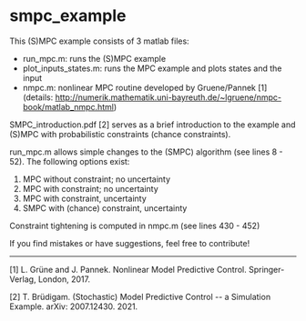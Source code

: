 # smpc_example

This (S)MPC example consists of 3 matlab files:
- run_mpc.m: runs the (S)MPC example
- plot_inputs_states.m: runs the MPC example and plots states and the input
- nmpc.m: nonlinear MPC routine developed by Gruene/Pannek [1] (details: http://numerik.mathematik.uni-bayreuth.de/~lgruene/nmpc-book/matlab_nmpc.html)

SMPC_introduction.pdf [2] serves as a brief introduction to the example and (S)MPC with probabilistic constraints (chance constraints).

run_mpc.m allows simple changes to the (SMPC) algorithm (see lines 8 - 52). 
The following options exist:
1) MPC without constraint;  no uncertainty
2) MPC with constraint;  no uncertainty
3) MPC with constraint,  uncertainty
4) SMPC with (chance) constraint, uncertainty

Constraint tightening is computed in nmpc.m (see lines 430 - 452)


If you find mistakes or have suggestions, feel free to contribute!


---
[1] L. Grüne and J. Pannek. Nonlinear Model Predictive Control. Springer-Verlag, London, 2017.

[2] T. Brüdigam. (Stochastic) Model Predictive Control -- a Simulation Example. arXiv: 2007.12430. 2021.
